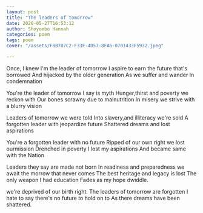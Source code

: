 ```yaml
---
layout: post
title: "The leaders of tomorrow"
date: 2020-05-27T16:53:12 
author: Shoyombo Hannah
categories: poem
tags: poem
cover: "/assets/F8B707C2-F33F-4D57-8FA6-0701433F5932.jpeg"

---
```



Once, I knew I'm the leader of tomorrow
I aspire to earn the future that's borrowed
And hijacked by the older generation
As we suffer and wander In condemnation

You're the leader of tomorrow I say is myth
Hunger,thirst and poverty we reckon with
Our bones scrawny due to malnutrition
In  misery we strive with a blurry vision

Leaders of tomorrow we were told
Into slavery,and illiteracy we're sold
A forgotten leader with jeopardize future
Shattered dreams and lost aspirations


You're a forgotten leader with no future
Ripped of our own right we lost ourmission
Drenched in poverty I lost my aspirations
And became same with the Nation

Leaders they say are made not born
In readiness and preparedness we await the morrow that never comes
The best heritage and legacy is lost
The only weapon I had education
Fades as my hope dwiddle.


we're deprived of our birth right.
The leaders of tomorrow are forgotten 
I hate to say there's no future to hold on to
As there dreams have been shattered.
